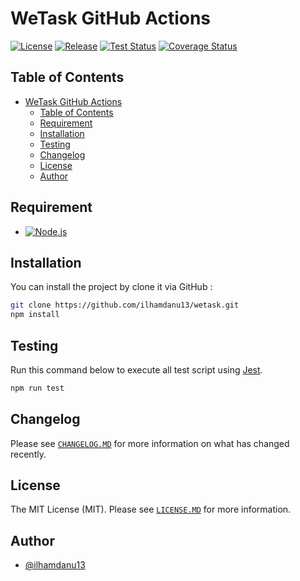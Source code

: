 # WeTask GitHub Actions

[![License](https://badgen.net/github/license/ngodingbang/rwid-github-actions "License")](LICENSE.md)
[![Release](https://badgen.net/github/release/ngodingbang/rwid-github-actions "Release")](https://github.com/ngodingbang/rwid-github-actions/releases)
[![Test Status](https://github.com/ngodingbang/rwid-github-actions/actions/workflows/main.yml/badge.svg "Test Status")](https://github.com/ngodingbang/rwid-github-actions/actions/workflows/main.yml)
[![Coverage Status](https://codecov.io/github/ngodingbang/rwid-github-actions/graph/badge.svg?token=IG5MQONGO8 "Coverage Status")](https://codecov.io/github/ngodingbang/rwid-github-actions)

 
## Table of Contents

- [WeTask GitHub Actions](#rwid-github-actions)
  - [Table of Contents](#table-of-contents)
  - [Requirement](#requirement)
  - [Installation](#installation)
  - [Testing](#testing)
  - [Changelog](#changelog)
  - [License](#license)
  - [Author](#author)

## Requirement

- [![Node.js](https://img.shields.io/badge/Node.js%20^22.11.0-43853D?logo=node.js&logoColor=white "Node.js")](https://nodejs.org)

## Installation

You can install the project by clone it via GitHub :

```bash
git clone https://github.com/ilhamdanu13/wetask.git
npm install
```

## Testing

Run this command below to execute all test script using [Jest](https://jestjs.io).

```bash
npm run test
```

## Changelog

Please see [`CHANGELOG.MD`](CHANGELOG.md) for more information on what has changed recently.

## License

The MIT License (MIT). Please see [`LICENSE.MD`](LICENSE.md) for more information.

## Author

- [@ilhamdanu13](https://github.com/ilhamdanu13)
